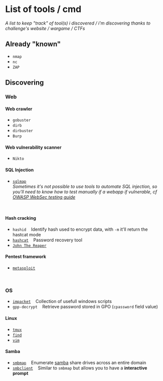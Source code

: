 # List of tools / cmd<br/>
*A list to keep "track" of tool(s) i discovered / i'm discovering thanks to challenge's website / wargame / CTFs*<br/>
## Already "known"
* ```nmap```
* ```nc```
* ```ZAP```

## Discovering<br/>
### Web <br/>
#### Web crawler <br/>
* ```gobuster```
* ```dirb```
* ```dirbuster```
* ```Burp```
#### Web vulnerability scanner<br/>
* ```Nikto```
#### SQL Injection<br/>
* [```sqlmap```](https://github.com/B0redNab/Interesting-InfoSec-stuff/blob/master/tools/sqlmap.md)<br/>
*Sometimes it's not possible to use tools to automate SQL injection, so you'll need to know how to test manually if a webapp if vulnerable, cf [OWASP WebSec testing guide](https://owasp.org/www-project-web-security-testing-guide/stable/)*
<br/>

#### Hash cracking<br/>
* ```hashid```&nbsp;&nbsp;&nbsp;&nbsp;Identify hash used to encrypt data, with ```-m``` it'll return the hastcat mode
* [```hashcat```](https://github.com/B0redNab/Interesting-InfoSec-stuff/blob/master/tools/hashcat.md)&nbsp;&nbsp;&nbsp;&nbsp;Password recovery tool
* [```John The Reaper```](https://github.com/B0redNab/Interesting-InfoSec-stuff/blob/master/tools/JohnTheReaper.md)
#### Pentest framework<br/>
* [```metasploit```](https://github.com/B0redNab/Interesting-InfoSec-stuff/blob/master/tools/metasploit.md)

<br/>

### OS <br/>
* [```impacket```](https://github.com/SecureAuthCorp/impacket)&nbsp;&nbsp;&nbsp;&nbsp;Collection of usefull windows scripts
* ```gpp-decrypt```&nbsp;&nbsp;&nbsp;&nbsp;Retrieve password stored in GPO (```cpassword``` field value)

#### Linux<br/>
* [```tmux```](https://github.com/B0redNab/Interesting-InfoSec-stuff/blob/master/tools/txmux.md)
* [```find```](https://github.com/B0redNab/Interesting-InfoSec-stuff/blob/master/tools/find.md)
* [```vim```](https://github.com/B0redNab/Interesting-InfoSec-stuff/blob/master/tools/vim.md)
#### Samba<br/>
* [```smbmap```](https://github.com/B0redNab/Interesting-InfoSec-stuff/blob/master/tools/smbmap.md)&nbsp;&nbsp;&nbsp;&nbsp;Enumerate [samba](https://www.samba.org/samba/docs/SambaIntro.html) share drives across an entire domain
* [```smbclient```](https://github.com/B0redNab/Interesting-InfoSec-stuff/blob/master/tools/smbclient.md)&nbsp;&nbsp;&nbsp;&nbsp;Similar to ```smbmap``` but allows you to have a **interactive prompt**
